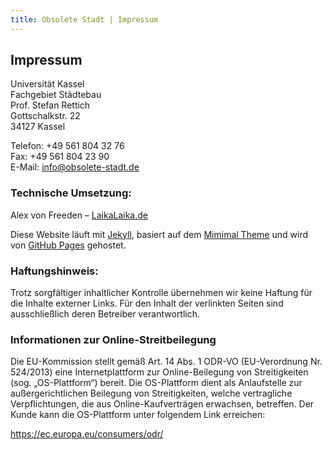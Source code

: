 ```yaml
---
title: Obsolete Stadt | Impressum
---
```


## Impressum

Universität Kassel  
Fachgebiet Städtebau  
Prof. Stefan Rettich  
Gottschalkstr. 22  
34127 Kassel

Telefon: +49 561 804 32 76  
Fax: +49 561 804 23 90  
E-Mail: <info@obsolete-stadt.de>

### Technische Umsetzung:
Alex von Freeden – <a href="https://laikalaika.de/">LaikaLaika.de</a>

Diese Website läuft mit <a href="https://github.com/pages-themes/minimal">Jekyll</a>, basiert auf dem <a href="https://github.com/pages-themes/minimal">Mimimal Theme</a> und wird von <a href="https://pages.github.com/"> GitHub Pages</a> gehostet.

### Haftungshinweis:

Trotz sorgfältiger inhaltlicher Kontrolle übernehmen wir keine Haftung für die Inhalte externer Links. Für den Inhalt der verlinkten Seiten sind ausschließlich deren Betreiber verantwortlich.

### Informationen zur Online-Streitbeilegung

Die EU-Kommission stellt gemäß Art. 14 Abs. 1 ODR-VO (EU-Verordnung Nr. 524/2013) eine Internetplattform zur Online-Beilegung von Streitigkeiten (sog. „OS-Plattform“) bereit. Die OS-Plattform dient als Anlaufstelle zur außergerichtlichen Beilegung von Streitigkeiten, welche vertragliche Verpflichtungen, die aus Online-Kaufverträgen erwachsen, betreffen. Der Kunde kann die OS-Plattform unter folgendem Link erreichen:

<a href="https://ec.europa.eu/consumers/odr/main/index.cfm?event=main.home2.show&lng=DE">https://ec.europa.eu/consumers/odr/</a>
